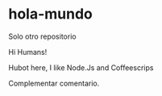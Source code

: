 # hola-mundo
Solo otro repositorio

Hi Humans!

Hubot here, I like Node.Js and Coffeescrips

Complementar comentario.

